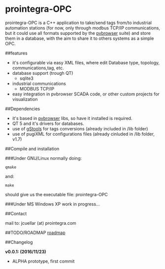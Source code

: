 prointegra-OPC
========

prointegra-OPC is a C++ application to take/send tags from/to industrial automation stations (for now, only through modbus TCP/IP communications, but it could use all formats supported by the [pvbrowser](http://pvbrowser.de) suite) and store them in a database, with the aim to share it to others systems as a simple OPC.

##features

+ it's configurable via easy XML files, where edit Database type, topology, communications,tag, etc.
+ database support (trough QT)
    - sqlite3
+ industrial communications
    - MODBUS TCP/IP
+ easy integration in pvbrowser SCADA code, or other custom projects for visualization

##Dependencies

+ it's based in [pvbrowser](http://pvbrowser.de) libs, so have it installed is required.
+ QT 5 and it's drivers for databases.
+ use of [gStools](https://github.com/gentooza/gStools) for tags conversions (already included in /lib folder)
+ use of pugiXML for configurations files (already cinluded in /lib folder, v1.7)

##Compile and installation

###Under GNU/Linux
normally doing:
```
qmake
```
and:
```
make
```
should give us the executable file: prointegra-OPC

###Under MS Windows XP
work in progress...

##Contact

mail to: jcuellar (at) prointegra.com

##TODO/ROADMAP
[roadmap](./ROADMAP.md)


##Changelog

**v0.0.1: (2016/11/23)**
* ALPHA prototype, first commit


